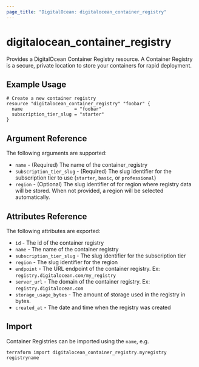 ```yaml
---
page_title: "DigitalOcean: digitalocean_container_registry"
---
```


# digitalocean\_container_registry

Provides a DigitalOcean Container Registry resource. A Container Registry is
a secure, private location to store your containers for rapid deployment.

## Example Usage

```hcl
# Create a new container registry
resource "digitalocean_container_registry" "foobar" {
  name                   = "foobar"
  subscription_tier_slug = "starter"
}
```

## Argument Reference

The following arguments are supported:

* `name` - (Required) The name of the container_registry
* `subscription_tier_slug` - (Required) The slug identifier for the subscription tier to use (`starter`, `basic`, or `professional`)
* `region` - (Optional) The slug identifier of for region where registry data will be stored. When not provided, a region will be selected automatically.

## Attributes Reference

The following attributes are exported:

* `id` - The id of the container registry
* `name` - The name of the container registry
* `subscription_tier_slug` - The slug identifier for the subscription tier
* `region` - The slug identifier for the  region
* `endpoint` - The URL endpoint of the container registry. Ex: `registry.digitalocean.com/my_registry`
* `server_url` - The domain of the container registry. Ex: `registry.digitalocean.com`
* `storage_usage_bytes` - The amount of storage used in the registry in bytes.
* `created_at` - The date and time when the registry was created


## Import

Container Registries can be imported using the `name`, e.g.

```
terraform import digitalocean_container_registry.myregistry registryname
```

